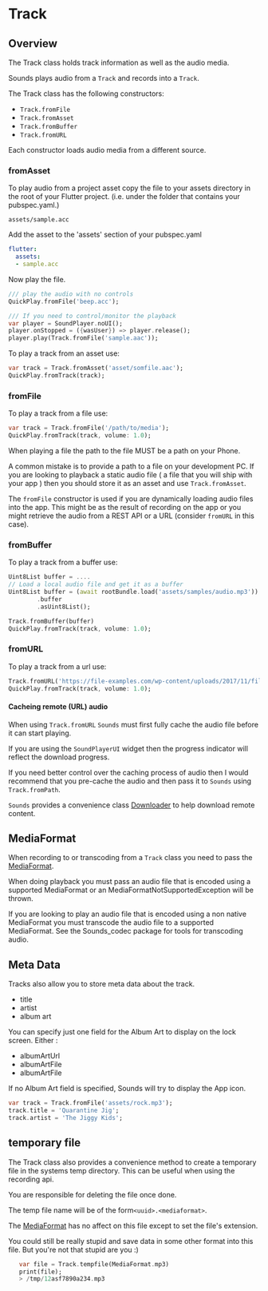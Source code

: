 # Track

## Overview

The Track class holds track information as well as the audio media.

Sounds plays audio from a `Track` and records into a `Track`.

The Track class has the following constructors:

* `Track.fromFile`
* `Track.fromAsset`
* `Track.fromBuffer`
* `Track.fromURL`

Each constructor loads audio media from a different source.

### fromAsset

To play audio from a project asset copy the file to your assets directory in the root of your Flutter project. \(i.e. under the folder that contains your pubspec.yaml.\)

`assets/sample.acc`

Add the asset to the 'assets' section of your pubspec.yaml

```yaml
flutter:
  assets:
  - sample.acc
```

Now play the file.

```dart
/// play the audio with no controls
QuickPlay.fromFile('beep.acc');

/// If you need to control/monitor the playback
var player = SoundPlayer.noUI();
player.onStopped = ({wasUser}) => player.release();
player.play(Track.fromFile('sample.aac'));
```

To play a track from an asset use:

```dart
var track = Track.fromAsset('asset/somfile.aac');
QuickPlay.fromTrack(track);
```

### fromFile

To play a track from a file use:

```dart
var track = Track.fromFile('/path/to/media');
QuickPlay.fromTrack(track, volume: 1.0);
```

When playing a file the path to the file MUST be a path on your Phone.

A common mistake is to provide a path to a file on your development PC. If you are looking to playback a static audio file \( a file that you will ship with your app \) then you should store it as an asset and use `Track.fromAsset`.

The `fromFile` constructor is used if you are dynamically loading audio files into the app. This might be as the result of recording on the app or you might retrieve the audio from a REST API or a URL \(consider `fromURL` in this case\).

### fromBuffer

To play a track from a buffer use:

```dart
Uint8List buffer = ....
// Load a local audio file and get it as a buffer
Uint8List buffer = (await rootBundle.load('assets/samples/audio.mp3'))
        .buffer
        .asUint8List();

Track.fromBuffer(buffer)
QuickPlay.fromTrack(track, volume: 1.0);
```

### fromURL

To play a track from a url use:

```dart
Track.fromURL('https://file-examples.com/wp-content/uploads/2017/11/file_example_MP3_700KB.mp3');
QuickPlay.fromTrack(track, volume: 1.0);
```

#### Cacheing remote \(URL\) audio

When using `Track.fromURL` `Sounds` must first fully cache the audio file before it can start playing.

If you are using the `SoundPlayerUI` widget then the progress indicator will reflect the download progress.

If you need better control over the caching process of audio then I would recommend that you pre-cache the audio and then pass it to `Sounds` using `Track.fromPath`.

`Sounds` provides a convenience class [Downloader](downloader.md) to help download remote content.

## MediaFormat

When recording to or transcoding from a `Track` class you need to pass the [MediaFormat](mediaformat.md).

When doing playback you must pass an audio file that is encoded using a supported MediaFormat or an MediaFormatNotSupportedException will be thrown.

If you are looking to play an audio file that is encoded using a non native MediaFormat you must transcode the audio file to a supported MediaFormat. See the Sounds\_codec package for tools for transcoding audio.

## Meta Data

Tracks also allow you to store meta data about the track.

* title
* artist
* album art

You can specify just one field for the Album Art to display on the lock screen. Either :

* albumArtUrl
* albumArtFile
* albumArtFile

If no Album Art field is specified, Sounds will try to display the App icon.

```dart
var track = Track.fromFile('assets/rock.mp3');
track.title = 'Quarantine Jig';
track.artist = 'The Jiggy Kids';
```

## temporary file

The Track class also provides a convenience method to create a temporary file in the systems temp directory. This can be useful when using the recording api.

You are responsible for deleting the file once done.

The temp file name will be of the form`<uuid>.<mediaformat>`.

The [MediaFormat](mediaformat.md) has no affect on this file except to set the file's extension.

You could still be really stupid and save data in some other format into this file. But you're not that stupid are you :\)

```dart
   var file = Track.tempfile(MediaFormat.mp3)
   print(file);
   > /tmp/12asf7890a234.mp3
```

